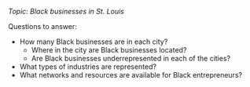 *Topic: Black businesses in St. Louis*

Questions to answer:
- How many Black businesses are in each city? 
  - Where in the city are Black businesses located? 
  - Are Black businesses underrepresented in each of the cities?
- What types of industries are represented? 
- What networks and resources are available for Black entrepreneurs?
